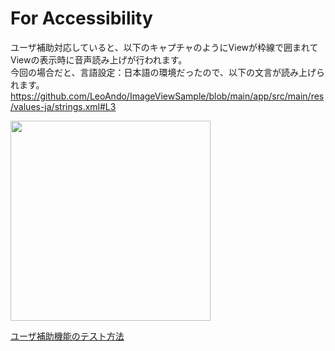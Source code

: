 # For Accessibility

ユーザ補助対応していると、以下のキャプチャのようにViewが枠線で囲まれてViewの表示時に音声読み上げが行われます。<br>
今回の場合だと、言語設定：日本語の環境だったので、以下の文言が読み上げられます。<br>
https://github.com/LeoAndo/ImageViewSample/blob/main/app/src/main/res/values-ja/strings.xml#L3<br>

<img src="https://user-images.githubusercontent.com/16476224/124463739-4674e700-ddce-11eb-9735-a6278c2d2022.png" width=320 />

[ユーザ補助機能のテスト方法](https://github.com/LeoAndo/ImageViewSample/blob/main/doc/%E3%83%A6%E3%83%BC%E3%82%B6%E8%A3%9C%E5%8A%A9%E3%81%AE%E3%83%86%E3%82%B9%E3%83%88%E6%96%B9%E6%B3%95.pdf)
